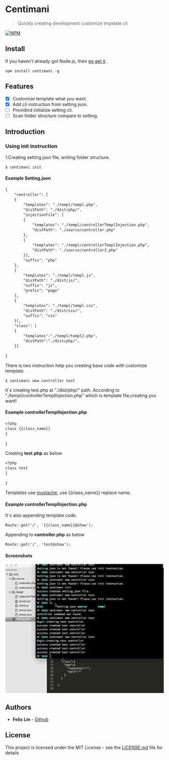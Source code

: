 # Centimani

>Quickly creating development customize tmpelate cli

[![NPM](https://nodei.co/npm/centimani.png?downloads&downloadRank)](https://nodei.co/npm/centimani/)

## Install

If you haven't already got Node.js, then [go get it](http://nodejs.org/).

```
npm install centimani -g
```

## Features

- [x] Customize template what you want.  
- [x] Add cli instruction from setting json.
- [ ] Providind initialize setting cli. 
- [ ] Scan folder structure compare to setting.

## Introduction

### Using init instruction

1.Creating setting.json file, writing folder structure.
	
	$ centimani init

#### Example Setting.json 
	{
	    "controller": [
	    {
	        "templates": "./templ/templ.php",
	        "distPath": "./dist/php/",
	        "injectionFile": [
	        {
	            "templates": "./templ/controllerTemplInjection.php",
	            "distPath": "./source/controller.php"
	        },
	        {
	            "templates": "./templ/controllerTemplInjection.php",
	            "distPath": "./source/controller2.php"
	        }],
	        "suffix": "php"
	    },
	    {
	        "templates": "./templ/templ.js",
	        "distPath": "./dist/js/",
	        "suffix": "js",
	        "prefix": "page"
	    },
	    {
	        "templates": "./templ/templ.css",
	        "distPath": "./dist/css/",
	        "suffix": "css"
	    }],
	    "class": [
	    {
	        "templates":"./templ/templ2.php",
	        "distPath":"./dist/php/",
	    }]

	}
	
There is two instruction help you creating base code with customize template.

	$ centimani new controller test

It`s creating test.php at "./dist/php/" path.
According to "./templ/controllerTemplInjection.php" which is template file,creating you want!

#### Example controllerTemplInjection.php 

	<?php
	class {{class_name}}
	{
	    
	}

Creating **test.php** as below

	<?php
	class test
	{
	    
	}

Templates use [mustache](https://github.com/janl/mustache.js/), use {{class_name}} replace name. 

#### Example controllerTemplInjection.php

It`s also appending template code.

	Route::get('/', '{{class_name}}@show');
	
Appending to **controller.php** as below
	
	Route::get('/', 'test@show');


#### Screenshots

![Sample](https://github.com/FelixLinBH/Centimani/blob/master/example.gif?raw=true)


## Authors

* **Felix Lin** - [Github](https://github.com/FelixLinBH)

## License

This project is licensed under the MIT License - see the [LICENSE.md](LICENSE) file for details